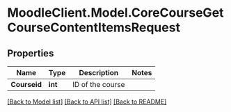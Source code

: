 # MoodleClient.Model.CoreCourseGetCourseContentItemsRequest

## Properties

Name | Type | Description | Notes
------------ | ------------- | ------------- | -------------
**Courseid** | **int** | ID of the course | 

[[Back to Model list]](../README.md#documentation-for-models) [[Back to API list]](../README.md#documentation-for-api-endpoints) [[Back to README]](../README.md)

